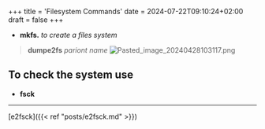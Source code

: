 +++
title = 'Filesystem Commands'
date = 2024-07-22T09:10:24+02:00
draft = false
+++

- **mkfs.** 
 *to create a files system*
> **dumpe2fs** *pariont name*
 >![Pasted_image_20240428103117.png](/Pasted_image_20240428103117.png)

## To check the system use 
- **fsck**

---
[e2fsck]({{< ref "posts/e2fsck.md" >}})

